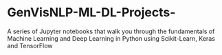 # GenVisNLP-ML-DL-Projects-
A series of Jupyter notebooks that walk you through the fundamentals of Machine Learning and Deep Learning in Python using Scikit-Learn, Keras and TensorFlow 
